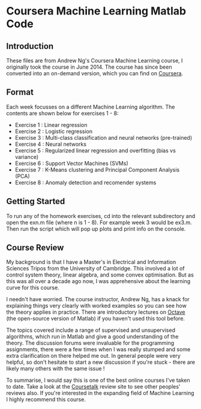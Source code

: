 # Coursera Machine Learning Matlab Code

## Introduction

These files are from Andrew Ng's Coursera Machine Learning course, I originally took the course in June 2014. The course has since been converted into an on-demand version, which you can find on [Coursera](https://www.coursera.org/learn/machine-learning/).

## Format 

Each week focusses on a different Machine Learning algorithm. The contents are shown below for exercises 1 - 8:

* Exercise 1 : Linear regression
* Exercise 2 : Logistic regression
* Exercise 3 : Multi-class classification and neural networks (pre-trained)
* Exercise 4 : Neural networks
* Exercise 5 : Regularized linear regression and overfitting (bias vs variance)
* Exercise 6 : Support Vector Machines (SVMs)
* Exercise 7 : K-Means clustering and Principal Component Analysis (PCA)
* Exercise 8 : Anomaly detection and recomender systems

## Getting Started

To run any of the homework exercises, cd into the relevant subdirectory and open the exn.m file (where n is 1 - 8). For example week 3 would be ex3.m. Then run the script which will pop up plots and print info on the console.

## Course Review

My background is that I have a Master's in Electrical and Information Sciences Tripos from the University of Cambridge. This involved a lot of control system theory, linear algebra, and some convex optimisation. But as this was all over a decade ago now, I was apprehensive about the learning curve for this course.

I needn't have worried. The course instructor, Andrew Ng, has a knack for explaining things very clearly with worked examples so you can see how the theory applies in practice. There are introductory lectures on [Octave](http://www.gnu.org/software/octave)  (the open-source version of Matlab) if you haven't used this tool before. 

The topics covered include a range of supervised and unsupervised algorithms, which run in Matlab and give a good understanding of the theory. The discussion forums were invaluable for the programming assignments, there were a few times when I was really stumped and some extra clarification on there helped me out. In general people were very helpful, so don't hesitate to start a new discussion if you're stuck - there are likely many others with the same issue !

To summarise, I would say this is one of the best online courses I've taken to date. Take a look at the [Coursetalk](https://www.coursetalk.com/providers/coursera/courses/machine-learning) review site to see other peoples' reviews also. If you're interested in the expanding field of Machine Learning I highly recommend this course.



